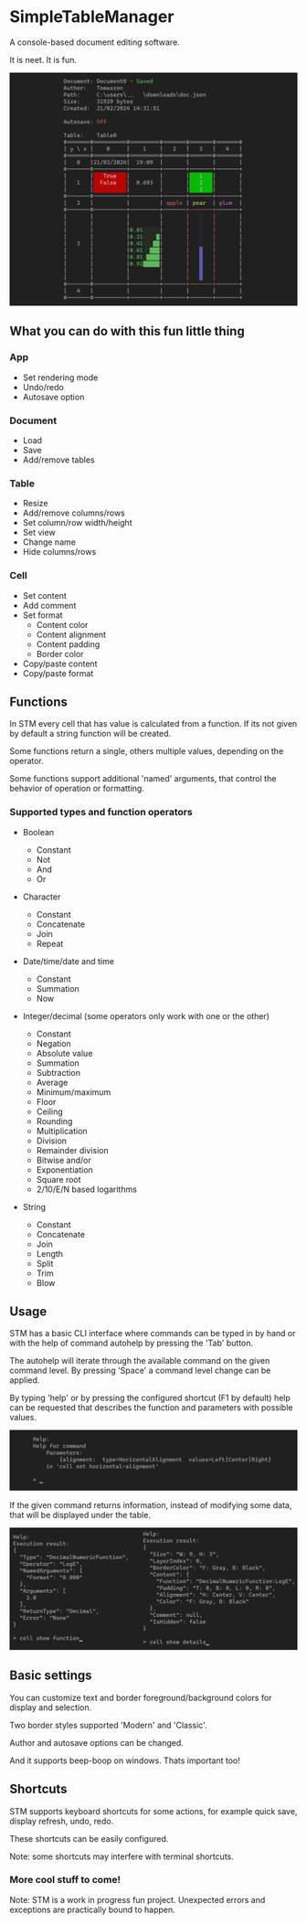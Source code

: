 # SimpleTableManager

A console-based document editing software.

It is neet. It is fun.

<p align="center">
	<img alt="demo" src="https://github.com/Tomaszon/SimpleTableManager/blob/master/demo.png"/>
</p>

## What you can do with this fun little thing

### App
- Set rendering mode
- Undo/redo
- Autosave option

### Document
- Load
- Save
- Add/remove tables

### Table
- Resize
- Add/remove columns/rows
- Set column/row width/height
- Set view
- Change name
- Hide columns/rows

### Cell
- Set content
- Add comment
- Set format
	- Content color
	- Content alignment
	- Content padding
	- Border color
- Copy/paste content
- Copy/paste format

## Functions
In STM every cell that has value is calculated from a function. If its not given by default a string function will be created.

Some functions return a single, others multiple values, depending on the operator.

Some functions support additional 'named' arguments, that control the behavior of operation or formatting.

### Supported types and function operators
- Boolean
	- Constant
	- Not
	- And
	- Or

- Character
	- Constant
	- Concatenate
	- Join
	- Repeat

- Date/time/date and time
	- Constant
	- Summation
	- Now

- Integer/decimal (some operators only work with one or the other)
	- Constant
	- Negation
	- Absolute value
	- Summation
	- Subtraction
	- Average
	- Minimum/maximum
	- Floor
	- Ceiling
	- Rounding
	- Multiplication
	- Division
	- Remainder division
	- Bitwise and/or
	- Exponentiation
	- Square root
	- 2/10/E/N based logarithms

- String
	- Constant
	- Concatenate
	- Join
	- Length
	- Split
	- Trim
	- Blow

## Usage
STM has a basic CLI interface where commands can be typed in by hand or with the help of command autohelp by pressing the 'Tab' button.

The autohelp will iterate through the available command on the given command level. By pressing 'Space' a command level change can be applied.

By typing 'help' or by pressing the configured shortcut (F1 by default) help can be requested that describes the function and parameters with possible values.

<p align="center">
   <img alt="help" src="https://github.com/Tomaszon/SimpleTableManager/blob/master/help.png"/>
</p>

If the given command returns information, instead of modifying some data, that will be displayed under the table.

<p align="center">
   <img alt="show" src="https://github.com/Tomaszon/SimpleTableManager/blob/master/show.png"/>
</p>

## Basic settings
You can customize text and border foreground/background colors for display and selection.

Two border styles supported 'Modern' and 'Classic'.

Author and autosave options can be changed.

And it supports beep-boop on windows. Thats important too!

## Shortcuts
STM supports keyboard shortcuts for some actions, for example quick save, display refresh, undo, redo.

These shortcuts can be easily configured.

Note: some shortcuts may interfere with terminal shortcuts.

### More cool stuff to come!

Note: STM is a work in progress fun project. Unexpected errors and exceptions are practically bound to happen.
